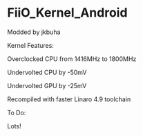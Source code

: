 # FiiO_Kernel_Android
Modded by jkbuha

Kernel Features:

Overclocked CPU from 1416MHz to 1800MHz

Undervolted CPU by -50mV

Undervolted GPU by -25mV

Recompiled with faster Linaro 4.9 toolchain

To Do:

Lots!
